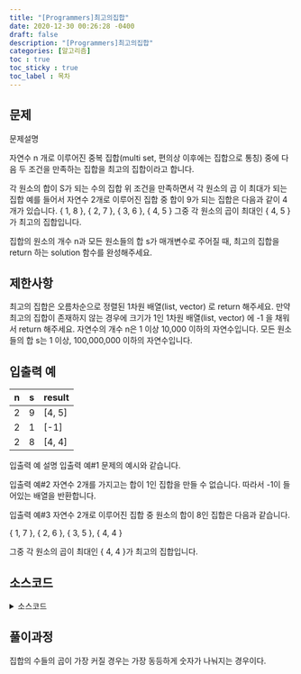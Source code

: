 ```yaml
---
title: "[Programmers]최고의집합"
date: 2020-12-30 00:26:28 -0400
draft: false
description: "[Programmers]최고의집합"
categories: [알고리즘]
toc : true
toc_sticky : true
toc_label : 목차
---
```


## 문제

문제설명

자연수 n 개로 이루어진 중복 집합(multi set, 편의상 이후에는 집합으로 통칭) 중에 다음 두 조건을 만족하는 집합을 최고의 집합이라고 합니다.

각 원소의 합이 S가 되는 수의 집합
위 조건을 만족하면서 각 원소의 곱 이 최대가 되는 집합
예를 들어서 자연수 2개로 이루어진 집합 중 합이 9가 되는 집합은 다음과 같이 4개가 있습니다.
{ 1, 8 }, { 2, 7 }, { 3, 6 }, { 4, 5 }
그중 각 원소의 곱이 최대인 { 4, 5 }가 최고의 집합입니다.

집합의 원소의 개수 n과 모든 원소들의 합 s가 매개변수로 주어질 때, 최고의 집합을 return 하는 solution 함수를 완성해주세요.

## 제한사항

최고의 집합은 오름차순으로 정렬된 1차원 배열(list, vector) 로 return 해주세요.
만약 최고의 집합이 존재하지 않는 경우에 크기가 1인 1차원 배열(list, vector) 에 -1 을 채워서 return 해주세요.
자연수의 개수 n은 1 이상 10,000 이하의 자연수입니다.
모든 원소들의 합 s는 1 이상, 100,000,000 이하의 자연수입니다.

## 입출력 예

|n|s|result|
|---|---|---|
|2|9|[4, 5]|
|2|1|[-1]|
|2|8|[4, 4]|

입출력 예 설명
입출력 예#1
문제의 예시와 같습니다.

입출력 예#2
자연수 2개를 가지고는 합이 1인 집합을 만들 수 없습니다. 따라서 -1이 들어있는 배열을 반환합니다.

입출력 예#3
자연수 2개로 이루어진 집합 중 원소의 합이 8인 집합은 다음과 같습니다.

{ 1, 7 }, { 2, 6 }, { 3, 5 }, { 4, 4 }

그중 각 원소의 곱이 최대인 { 4, 4 }가 최고의 집합입니다.

## 소스코드

<details>
<summary>소스코드</summary>
<div markdown="1">

```java
class Solution {
  public int[] solution(int n, int s) {
      int[] answer;
      
      if(s/n<1){
          answer = new int[1];
          answer[0] = -1;
      }else{
          answer = new int[n];
          int temp = s%n;
          for(int i=0;i<n;i++){
              if(n-temp<=i){
                  answer[i]=s/n+1;
              }else{
                  answer[i]=s/n;
              }
          }
      }
      return answer;
  }
}
```
</div>
</details>

## 풀이과정
집합의 수들의 곱이 가장 커질 경우는 가장 동등하게 숫자가 나눠지는 경우이다.